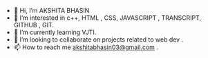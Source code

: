 - 👋 Hi, I’m AKSHITA BHASIN 
- 👀 I’m interested in c++, HTML , CSS, JAVASCRIPT , TRANSCRIPT, GITHUB , GIT.
- 🌱 I’m currently learning VJTI.
- 💞️ I’m looking to collaborate on projects related to web dev .
- 📫 How to reach me akshitabhasin03@gmail.com .

<!---
AKS380/AKS380 is a ✨ special ✨ repository because its `README.md` (this file) appears on your GitHub profile.
You can click the Preview link to take a look at your changes.
--->

